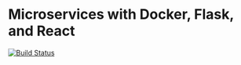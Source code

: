 # Microservices with Docker, Flask, and React

[![Build Status](https://travis-ci.org/guill3x/testdriven-app.svg?branch=master)](https://travis-ci.org/guill3x/testdriven-app)